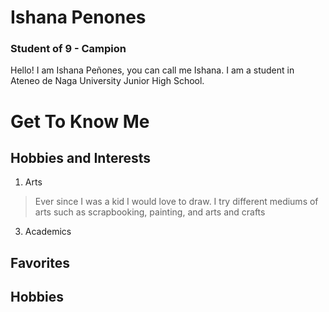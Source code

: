 # Ishana Penones
### Student of 9 - Campion
Hello! I am Ishana Peñones, you can call me Ishana. I am a student in Ateneo de Naga University Junior High School. 

# Get To Know Me
## Hobbies and Interests
1. Arts
> Ever since I was a kid I would love to draw. I try different mediums of arts such as scrapbooking, painting, and arts and crafts
3. Academics
## Favorites


## Hobbies
